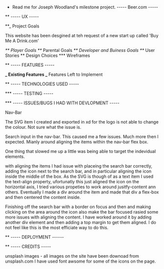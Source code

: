 - Read me for Joseph Woodland's milestone project. ----- Beer.com -----

\*\* ----- UX -----

\*\*\_ Project Goals

This website has been desgined at teh request of a new start up called 'Buy Me A Drink.com'

_** Player Goals
**_ Parental Goals
_** Developer and Buiness Goals
**_ User Stories
\*\* Design Choices
\*\*\* Wireframes

\*\* ----- FEATURES -----

**_ Existing Features
_** Features Left to Implement

\*\* ----- TECHNOLOGIES USED -----

\*\*\* ----- TESTING -----

\*\*\* ----- ISSUES/BUGS I HAD WITH DEVLOPMENT -----

Nav-Bar

The SVG item I created and exported in xd for the logo is not able to change the colour. Not sure what the issue is.

Search input in the nav-bar.
This caused me a few issues. Much more then I expected. Mianly around aligning the items within the nav-bar flex box.

One thing that slowed me up a little was being able to target the indevidual elements.

with aligning the items I had issue with placeing the search bar correctly, adding the icon next to the search bar, and in particular aligning the icon inside the middle of the box. As the SVG is though of as a text item I used the text-align property, ufortunatly this just aligned the icon on the horizontal axis, I tried various propeties to work around jusitfy-content ann others. Eventually I made a div around the item and made that div a flex-box and then centered the content inside.

Finishing off the search bar with a border on focus and then and making clicking on the area around the icon also make the bar focused rasied some more issues with aligning the content. I have worked around it by adding another div element and then adding a top margin to get them aligned. I do not feel like this is the most efficiate way to do this.

\*\* ----- DEPLOYMENT ------

\*\* ----- CREDITS -----

unsplash images - all images on the site have been downoad from unsplash.com
I have used font awsome for some of the icons on the page.
